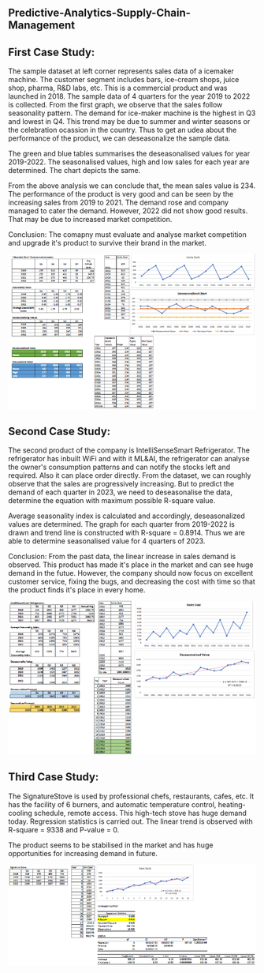 ## Predictive-Analytics-Supply-Chain-Management
## First Case Study: 
The sample dataset at left corner represents sales data of a icemaker machine. The customer segment includes bars, ice-cream shops, juice shop, pharma, R&D labs, etc. This is a commercial product and was launched in 2018. The sample data of 4 quarters for the year 2019 to 2022 is collected. From the first graph, we observe that the sales follow seasonality pattern. The demand for ice-maker machine is the highest in Q3 and lowest in Q4. This trend may be due to summer and winter seasons or the celebration ocassion in the country. Thus to get an udea about the performance of the product, we can deseasonalize the sample data.

The green and blue tables summarises the deseasonalised values for year 2019-2022. The seasonalised values, high and low sales for each year are determined. The chart depicts the same.

From the above analysis we can conclude that, the mean sales value is 234. The performance of the product is very good and can be seen by the increasing sales from 2019 to 2021. The demand rose and company managed to cater the demand. However, 2022 did not show good results. That may be due to increased market competition.

Conclusion: The comapny must evaluate and analyse market competition and upgrade it's product to survive their brand in the market.

![image](https://github.com/MaithiliBhakare/Predictive-Analytics-Supply-Chain-Management/blob/e1d8e6038cc9dfd69ce8fe1f164999086ab64007/Deseasonalized%20Chart.png)

## Second Case Study: 
The second product of the company is IntelliSenseSmart Refrigerator. The refrigerator has inbuilt WiFi and with it ML&AI, the refrigerator can analyse the owner's consumption patterns and can notify the stocks left and required. Also it can place order directly. From the dataset, we can roughly observe that the sales are progressively increasing. But to predict the demand of each quarter in 2023, we need to deseasonalise the data, determine the equation with maximum possible R-square value. 

Average seasonality index is calculated and accordingly, deseasonalized values are determined. The graph for each quarter from 2019-2022 is drawn and trend line is constructed with R-square = 0.8914. Thus we are able to determine seasonalised value for 4 quarters of 2023. 

Conclusion: From the past data, the linear increase in sales demand is observed. This product has made it's place in the market and can see huge demand in the futue. However, the company should now focus on excellent customer service, fixing the bugs, and decreasing the cost with time so that the product finds it's place in every home.

![image](https://github.com/MaithiliBhakare/Predictive-Analytics-Supply-Chain-Management/blob/e1d8e6038cc9dfd69ce8fe1f164999086ab64007/Deseasonalized%20and%20regression%20Chart.png)

## Third Case Study:
The SignatureStove is used by professional chefs, restaurants, cafes, etc. It has the facility of 6 burners, and automatic temperature control, heating-cooling schedule, remote access. This high-tech stove has huge demand today. Regression statistics is carried out. The linear trend is observed with R-square = 9338 and P-value = 0. 

The product seems to be stabilised in the market and has huge opportunities for increasing demand in future.

![image](https://github.com/MaithiliBhakare/Predictive-Analytics-Supply-Chain-Management/blob/e1d8e6038cc9dfd69ce8fe1f164999086ab64007/Regression%20Analysis.png)
